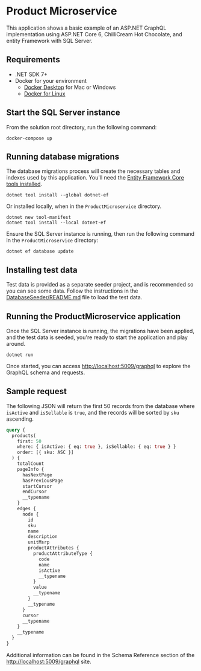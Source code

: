 # Product Microservice

This application shows a basic example of an ASP.NET GraphQL implementation using ASP.NET Core 6, ChilliCream Hot Chocolate, and entity Framework with SQL Server.

## Requirements

- .NET SDK 7+
- Docker for your environment
  - [Docker Desktop](https://www.docker.com/products/docker-desktop) for Mac or Windows
  - [Docker for Linux](https://hub.docker.com/search?offering=community&operating_system=linux&q=&type=edition)

## Start the SQL Server instance

From the solution root directory, run the following command:

```shell
docker-compose up
```

## Running database migrations

The database migrations process will create the necessary tables and indexes used by this application. You'll need the [Entity Framework Core tools installed](https://learn.microsoft.com/en-us/ef/core/cli/dotnet).

```shell
dotnet tool install --global dotnet-ef
```

Or installed locally, when in the `ProductMicroservice` directory.

```shell
dotnet new tool-manifest
dotnet tool install --local dotnet-ef
```

Ensure the SQL Server instance is running, then run the following command in the `ProductMicroservice` directory:

```shell
dotnet ef database update
```

## Installing test data

Test data is provided as a separate seeder project, and is recommended so you can see some data. Follow the instructions in the [DatabaseSeeder/README.md](../DatabaseSeeder/README.md) file to load the test data.

## Running the ProductMicroservice application

Once the SQL Server instance is running, the migrations have been applied, and the test data is seeded, you're ready to start the application and play around.

```shell
dotnet run
```

Once started, you can access [http://localhost:5009/graphql](http://localhost:5009/graphql) to explore the GraphQL schema and requests.

## Sample request

The following JSON will return the first 50 records from the database where `isActive` and `isSellable` is `true`, and the records will be sorted by `sku` ascending.

```graphql
query {
  products(
    first: 50
    where: { isActive: { eq: true }, isSellable: { eq: true } }
    order: [{ sku: ASC }]
  ) {
    totalCount
    pageInfo {
      hasNextPage
      hasPreviousPage
      startCursor
      endCursor
      __typename
    }
    edges {
      node {
        id
        sku
        name
        description
        unitMsrp
        productAttributes {
          productAttributeType {
            code
            name
            isActive
            __typename
          }
          value
          __typename
        }
        __typename
      }
      cursor
      __typename
    }
    __typename
  }
}
```

Additional information can be found in the Schema Reference section of the [http://localhost:5009/graphql](http://localhost:5009/graphql) site.
